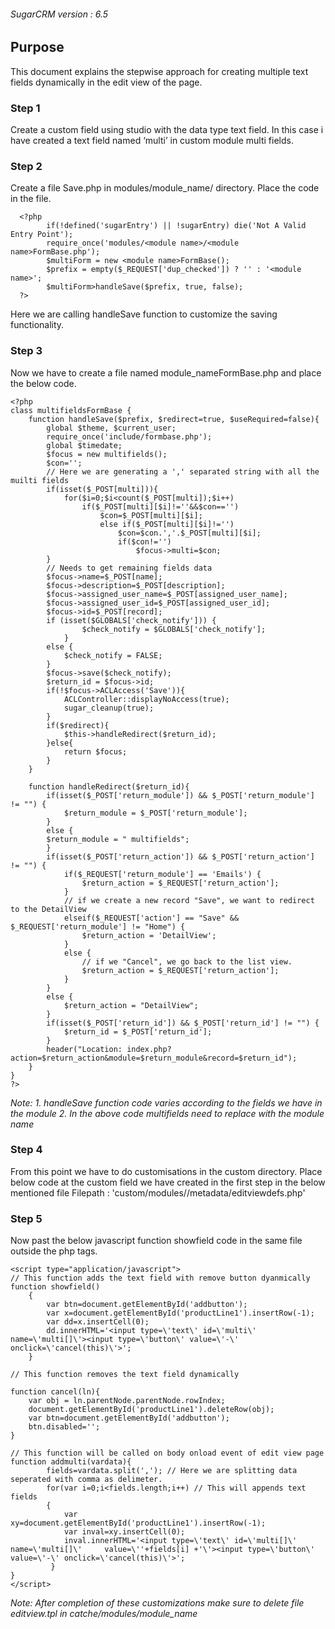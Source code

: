 ###### SugarCRM version : 6.5

## Purpose
This document explains the stepwise approach for creating multiple text fields dynamically in the edit view of the page. 

### Step 1
Create a custom field using studio with the data type text field. In this case i have created a text field named ‘multi’ in custom module multi fields.

### Step 2
Create a file Save.php in modules/module_name/ directory. Place the code in the file.

```
  <?php 
        if(!defined('sugarEntry') || !sugarEntry) die('Not A Valid Entry Point');
        require_once('modules/<module name>/<module name>FormBase.php');
        $multiForm = new <module name>FormBase();
        $prefix = empty($_REQUEST['dup_checked']) ? '' : '<module name>';
        $multiForm>handleSave($prefix, true, false);
  ?>
```
Here we are calling handleSave function to customize the saving functionality.

### Step 3
Now we have to create a file named module_nameFormBase.php and place the below code.
```
<?php
class multifieldsFormBase {
    function handleSave($prefix, $redirect=true, $useRequired=false){
        global $theme, $current_user;
        require_once('include/formbase.php');
        global $timedate;
        $focus = new multifields();
        $con='';
        // Here we are generating a ',' separated string with all the muilti fields
        if(isset($_POST[multi])){
            for($i=0;$i<count($_POST[multi]);$i++)
                if($_POST[multi][$i]!=''&&$con=='')
                    $con=$_POST[multi][$i];
                    else if($_POST[multi][$i]!='')
                        $con=$con.','.$_POST[multi][$i];
                        if($con!='')
                            $focus->multi=$con;
        }
        // Needs to get remaining fields data
        $focus->name=$_POST[name];
        $focus->description=$_POST[description];
        $focus->assigned_user_name=$_POST[assigned_user_name];
        $focus->assigned_user_id=$_POST[assigned_user_id];
        $focus->id=$_POST[record];
        if (isset($GLOBALS['check_notify'])) {
                $check_notify = $GLOBALS['check_notify'];
            }
        else {
            $check_notify = FALSE;
        }
        $focus->save($check_notify);
        $return_id = $focus->id;
        if(!$focus->ACLAccess('Save')){
            ACLController::displayNoAccess(true);
            sugar_cleanup(true);
        }
        if($redirect){
            $this->handleRedirect($return_id);
        }else{
            return $focus;
        }
    }

    function handleRedirect($return_id){
        if(isset($_POST['return_module']) && $_POST['return_module'] != "") {
        	$return_module = $_POST['return_module'];
        }
        else {
        $return_module = " multifields";
        }
        if(isset($_POST['return_action']) && $_POST['return_action'] != "") {
            if($_REQUEST['return_module'] == 'Emails') {
                $return_action = $_REQUEST['return_action'];
            }
	        // if we create a new record "Save", we want to redirect to the DetailView
	        elseif($_REQUEST['action'] == "Save" && $_REQUEST['return_module'] != "Home") {
	            $return_action = 'DetailView';
	        }
	        else {
	            // if we "Cancel", we go back to the list view.
	            $return_action = $_REQUEST['return_action'];
	        }
        }
        else {
        	$return_action = "DetailView";
        }
        if(isset($_POST['return_id']) && $_POST['return_id'] != "") {
        	$return_id = $_POST['return_id'];
        }
        header("Location: index.php?action=$return_action&module=$return_module&record=$return_id");
    }
}
?>
```
*Note: 
       1. handleSave function code varies according to the fields we have in the module
       2. In the above code multifields need to replace with the module name*

### Step 4
From this point we have to do customisations in the custom directory. Place below code at the custom field we have created in the first step in the below mentioned file
Filepath : 'custom/modules/<module name>/metadata/editviewdefs.php'

### Step 5
Now past the below javascript function showfield code in the same file outside the php tags.

```
<script type="application/javascript">
// This function adds the text field with remove button dyanmically
function showfield()
	{
    	var btn=document.getElementById('addbutton');
    	var x=document.getElementById('productLine1').insertRow(-1);
    	var dd=x.insertCell(0);
    	dd.innerHTML='<input type=\'text\' id=\'multi\' name=\'multi[]\'><input type=\'button\' value=\'-\' onclick=\'cancel(this)\'>';
	}

// This function removes the text field dynamically

function cancel(ln){
	var obj = ln.parentNode.parentNode.rowIndex;
	document.getElementById('productLine1').deleteRow(obj);
	var btn=document.getElementById('addbutton');
	btn.disabled='';
}

// This function will be called on body onload event of edit view page
function addmulti(vardata){
    	fields=vardata.split(','); // Here we are splitting data seperated with comma as delimeter.
   		for(var i=0;i<fields.length;i++) // This will appends text fields 
   		{
   			var xy=document.getElementById('productLine1').insertRow(-1);
   			var inval=xy.insertCell(0);
   			inval.innerHTML='<input type=\'text\' id=\'multi[]\' name=\'multi[]\'     value=\''+fields[i] +'\'><input type=\'button\' value=\'-\' onclick=\'cancel(this)\'>';   	 
   		 }
}    
</script>

```
*Note: After completion of these customizations make sure to delete file editview.tpl in catche/modules/module_name*
